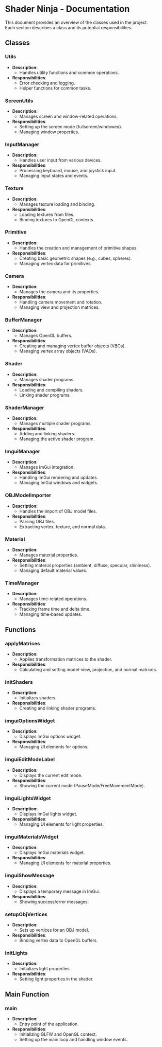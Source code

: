# Shader Ninja - Documentation

This document provides an overview of the classes used in the project. Each section describes a class and its potential responsibilities.

## Classes

### Utils
- **Description**: 
  - Handles utility functions and common operations.
- **Responsibilities**:
  - Error checking and logging.
  - Helper functions for common tasks.

### ScreenUtils
- **Description**: 
  - Manages screen and window-related operations.
- **Responsibilities**:
  - Setting up the screen mode (fullscreen/windowed).
  - Managing window properties.

### InputManager
- **Description**: 
  - Handles user input from various devices.
- **Responsibilities**:
  - Processing keyboard, mouse, and joystick input.
  - Managing input states and events.

### Texture
- **Description**: 
  - Manages texture loading and binding.
- **Responsibilities**:
  - Loading textures from files.
  - Binding textures to OpenGL contexts.

### Primitive
- **Description**: 
  - Handles the creation and management of primitive shapes.
- **Responsibilities**:
  - Creating basic geometric shapes (e.g., cubes, spheres).
  - Managing vertex data for primitives.

### Camera
- **Description**: 
  - Manages the camera and its properties.
- **Responsibilities**:
  - Handling camera movement and rotation.
  - Managing view and projection matrices.

### BufferManager
- **Description**: 
  - Manages OpenGL buffers.
- **Responsibilities**:
  - Creating and managing vertex buffer objects (VBOs).
  - Managing vertex array objects (VAOs).

### Shader
- **Description**: 
  - Manages shader programs.
- **Responsibilities**:
  - Loading and compiling shaders.
  - Linking shader programs.

### ShaderManager
- **Description**: 
  - Manages multiple shader programs.
- **Responsibilities**:
  - Adding and linking shaders.
  - Managing the active shader program.

### ImguiManager
- **Description**: 
  - Manages ImGui integration.
- **Responsibilities**:
  - Handling ImGui rendering and updates.
  - Managing ImGui windows and widgets.

### OBJModelImporter
- **Description**: 
  - Handles the import of OBJ model files.
- **Responsibilities**:
  - Parsing OBJ files.
  - Extracting vertex, texture, and normal data.

### Material
- **Description**: 
  - Manages material properties.
- **Responsibilities**:
  - Setting material properties (ambient, diffuse, specular, shininess).
  - Managing default material values.

### TimeManager
- **Description**: 
  - Manages time-related operations.
- **Responsibilities**:
  - Tracking frame time and delta time.
  - Managing time-based updates.

## Functions

### applyMatrices
- **Description**: 
  - Applies transformation matrices to the shader.
- **Responsibilities**:
  - Calculating and setting model-view, projection, and normal matrices.

### initShaders
- **Description**: 
  - Initializes shaders.
- **Responsibilities**:
  - Creating and linking shader programs.

### imguiOptionsWidget
- **Description**: 
  - Displays ImGui options widget.
- **Responsibilities**:
  - Managing UI elements for options.

### imguiEditModeLabel
- **Description**: 
  - Displays the current edit mode.
- **Responsibilities**:
  - Showing the current mode (PauseMode/FreeMovementMode).

### imguiLightsWidget
- **Description**: 
  - Displays ImGui lights widget.
- **Responsibilities**:
  - Managing UI elements for light properties.

### imguiMaterialsWidget
- **Description**: 
  - Displays ImGui materials widget.
- **Responsibilities**:
  - Managing UI elements for material properties.

### imguiShowMessage
- **Description**: 
  - Displays a temporary message in ImGui.
- **Responsibilities**:
  - Showing success/error messages.

### setupObjVertices
- **Description**: 
  - Sets up vertices for an OBJ model.
- **Responsibilities**:
  - Binding vertex data to OpenGL buffers.

### initLights
- **Description**: 
  - Initializes light properties.
- **Responsibilities**:
  - Setting light properties in the shader.

## Main Function

### main
- **Description**: 
  - Entry point of the application.
- **Responsibilities**:
  - Initializing GLFW and OpenGL context.
  - Setting up the main loop and handling window events.
